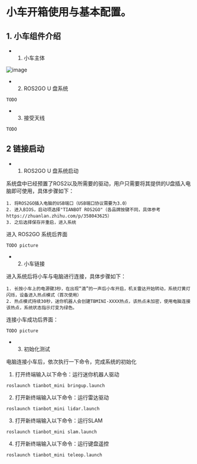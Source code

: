 # 小车开箱使用与基本配置。

## 1. 小车组件介绍
- 1. 小车主体

![image](https://github.com/RichardMJT/robot-ws/assets/51042944/094cbf88-415a-4fb7-85e1-63692d0eeb6f)

- 2.  ROS2GO U 盘系统
```
TODO
```

- 3. 接受天线
```
TODO
```

## 2 链接启动
- 1. ROS2GO U 盘系统启动

系统盘中已经预置了ROS2以及所需要的驱动，用户只需要将其提供的U盘插入电脑即可使用，具体步骤如下：
```
1. 将ROS2GO插入电脑的USB端口（USB端口协议需要为3.0）
2. 进入BIOS，启动项选择"TIANBOT ROS2GO"（各品牌按键不同，具体参考https://zhuanlan.zhihu.com/p/358043625）
3. 之后选择保存并重启，进入系统
```
进入 ROS2GO 系统后界面
```
TODO picture
```
- 2. 小车链接

进入系统后将小车与电脑进行连接，具体步骤如下：
```
1. 长按小车上的电源键3秒，在出现“滴”的一声后小车开启，机关雷达开始转动，系统灯黄灯闪烁，设备进入热点模式（首次使用）
2. 热点模式持续30秒，迷你机器人会创建TBMINI-XXXX热点，该热点未加密，使用电脑连接该热点，系统状态指示灯变为绿色。
```
连接小车成功后界面：
```
TODO picture
```

- 3. 初始化测试

电脑连接小车后，依次执行一下命令，完成系统的初始化

1. 打开终端输入以下命令：运行迷你机器人驱动
```
roslaunch tianbot_mini bringup.launch
```
2. 打开新终端输入以下命令：运行雷达驱动
```
roslaunch tianbot_mini lidar.launch
```
3. 打开新终端输入以下命令：运行SLAM
```
roslaunch tianbot_mini slam.launch
```
4. 打开新终端输入以下命令：运行键盘遥控
```
roslaunch tianbot_mini teleop.launch
```
```








